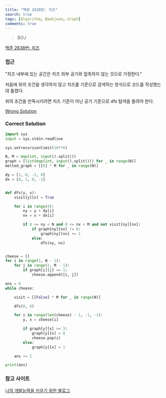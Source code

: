 ```yaml
---
title: "백준 2638번: 치즈"
search: true
tags: [Algorithm, Baekjoon, Graph]
comments: true
---
```


> BOJ

[백준 2638번: 치즈](https://www.acmicpc.net/problem/2638)

### 접근

"치즈 내부에 있는 공간은 치즈 외부 공기와 접촉하지 않는 것으로 가정한다."

처음에 위의 조건을 생각하지 않고 치즈를 기준으로 검색하는 방식으로 코드를 작성했는데 틀렸다.

위의 조건을 만족시키려면 치즈 기준이 아닌 공기 기준으로 dfs 탐색을 돌려야 한다.

[Wrong Solution](https://github.com/hyungJinn/pythonStudy/blob/master/BAEKJOON/Graph/Wrong/2638_%EC%B9%98%EC%A6%88_wrong.py)

### Correct Solution

```python
import sys
input = sys.stdin.readline

sys.setrecursionlimit(10**6)

N, M = map(int, input().split())
graph = [list(map(int, input().split())) for _ in range(N)]
melted_graph = [[0] * M for _ in range(N)]

dy = [1, 0, -1, 0]
dx = [0, 1, 0, -1]


def dfs(y, x):
    visit[y][x] = True

    for i in range(4):
        ny = y + dy[i]
        nx = x + dx[i]

        if 0 <= ny < N and 0 <= nx < M and not visit[ny][nx]:
            if graph[ny][nx] != 0:
                graph[ny][nx] += 1
            else:
                dfs(ny, nx)


cheese = []
for i in range(1, N - 1):
    for j in range(1, M - 1):
        if graph[i][j] == 1:
            cheese.append([i, j])

ans = 0
while cheese:

    visit = [[False] * M for _ in range(N)]

    dfs(0, 0)

    for i in range(len(cheese) - 1, -1, -1):
        y, x = cheese[i]

        if graph[y][x] >= 3:
            graph[y][x] = 0
            cheese.pop(i)
        else:
            graph[y][x] = 1

    ans += 1

print(ans)
```

### 참고 사이트

[나의 개발능력을 키우기 위한 블로그](https://nyeongnyeong.tistory.com/237)
